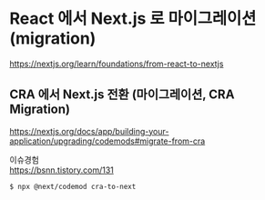 # React 에서 Next.js 로 마이그레이션 (migration)

https://nextjs.org/learn/foundations/from-react-to-nextjs

## CRA 에서 Next.js 전환 (마이그레이션, CRA Migration)

https://nextjs.org/docs/app/building-your-application/upgrading/codemods#migrate-from-cra

이슈경험  
https://bsnn.tistory.com/131

```
$ npx @next/codemod cra-to-next
```
